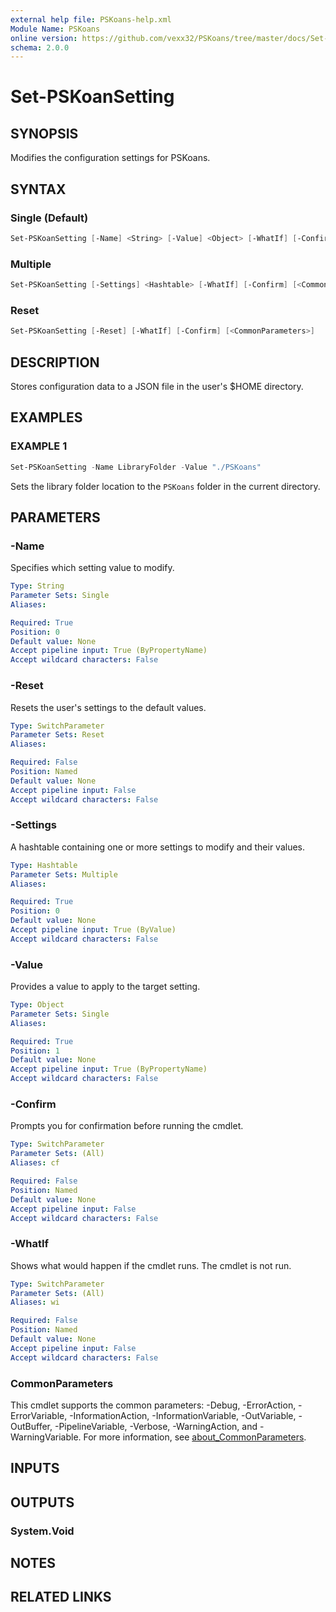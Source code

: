 ```yaml
---
external help file: PSKoans-help.xml
Module Name: PSKoans
online version: https://github.com/vexx32/PSKoans/tree/master/docs/Set-PSKoanSetting.md
schema: 2.0.0
---
```


# Set-PSKoanSetting

## SYNOPSIS
Modifies the configuration settings for PSKoans.

## SYNTAX

### Single (Default)
```powershell
Set-PSKoanSetting [-Name] <String> [-Value] <Object> [-WhatIf] [-Confirm] [<CommonParameters>]
```

### Multiple
```powershell
Set-PSKoanSetting [-Settings] <Hashtable> [-WhatIf] [-Confirm] [<CommonParameters>]
```

### Reset
```powershell
Set-PSKoanSetting [-Reset] [-WhatIf] [-Confirm] [<CommonParameters>]
```

## DESCRIPTION
Stores configuration data to a JSON file in the user's $HOME directory.

## EXAMPLES

### EXAMPLE 1
```powershell
Set-PSKoanSetting -Name LibraryFolder -Value "./PSKoans"
```

Sets the library folder location to the `PSKoans` folder in the current directory.

## PARAMETERS

### -Name
Specifies which setting value to modify.

```yaml
Type: String
Parameter Sets: Single
Aliases:

Required: True
Position: 0
Default value: None
Accept pipeline input: True (ByPropertyName)
Accept wildcard characters: False
```

### -Reset
Resets the user's settings to the default values.

```yaml
Type: SwitchParameter
Parameter Sets: Reset
Aliases:

Required: False
Position: Named
Default value: None
Accept pipeline input: False
Accept wildcard characters: False
```

### -Settings
A hashtable containing one or more settings to modify and their values.

```yaml
Type: Hashtable
Parameter Sets: Multiple
Aliases:

Required: True
Position: 0
Default value: None
Accept pipeline input: True (ByValue)
Accept wildcard characters: False
```

### -Value
Provides a value to apply to the target setting.

```yaml
Type: Object
Parameter Sets: Single
Aliases:

Required: True
Position: 1
Default value: None
Accept pipeline input: True (ByPropertyName)
Accept wildcard characters: False
```

### -Confirm
Prompts you for confirmation before running the cmdlet.

```yaml
Type: SwitchParameter
Parameter Sets: (All)
Aliases: cf

Required: False
Position: Named
Default value: None
Accept pipeline input: False
Accept wildcard characters: False
```

### -WhatIf
Shows what would happen if the cmdlet runs.
The cmdlet is not run.

```yaml
Type: SwitchParameter
Parameter Sets: (All)
Aliases: wi

Required: False
Position: Named
Default value: None
Accept pipeline input: False
Accept wildcard characters: False
```

### CommonParameters
This cmdlet supports the common parameters: -Debug, -ErrorAction, -ErrorVariable, -InformationAction, -InformationVariable, -OutVariable, -OutBuffer, -PipelineVariable, -Verbose, -WarningAction, and -WarningVariable. For more information, see [about_CommonParameters](http://go.microsoft.com/fwlink/?LinkID=113216).

## INPUTS

## OUTPUTS

### System.Void
## NOTES

## RELATED LINKS
